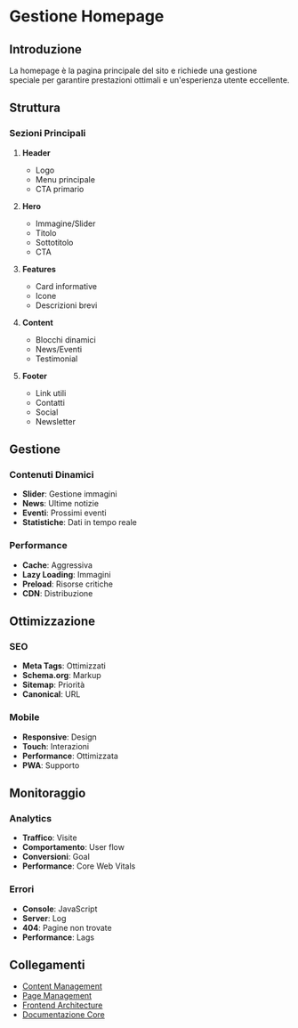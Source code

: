 # Gestione Homepage

## Introduzione

La homepage è la pagina principale del sito e richiede una gestione speciale per garantire prestazioni ottimali e un'esperienza utente eccellente.

## Struttura

### Sezioni Principali
1. **Header**
   - Logo
   - Menu principale
   - CTA primario

2. **Hero**
   - Immagine/Slider
   - Titolo
   - Sottotitolo
   - CTA

3. **Features**
   - Card informative
   - Icone
   - Descrizioni brevi

4. **Content**
   - Blocchi dinamici
   - News/Eventi
   - Testimonial

5. **Footer**
   - Link utili
   - Contatti
   - Social
   - Newsletter

## Gestione

### Contenuti Dinamici
- **Slider**: Gestione immagini
- **News**: Ultime notizie
- **Eventi**: Prossimi eventi
- **Statistiche**: Dati in tempo reale

### Performance
- **Cache**: Aggressiva
- **Lazy Loading**: Immagini
- **Preload**: Risorse critiche
- **CDN**: Distribuzione

## Ottimizzazione

### SEO
- **Meta Tags**: Ottimizzati
- **Schema.org**: Markup
- **Sitemap**: Priorità
- **Canonical**: URL

### Mobile
- **Responsive**: Design
- **Touch**: Interazioni
- **Performance**: Ottimizzata
- **PWA**: Supporto

## Monitoraggio

### Analytics
- **Traffico**: Visite
- **Comportamento**: User flow
- **Conversioni**: Goal
- **Performance**: Core Web Vitals

### Errori
- **Console**: JavaScript
- **Server**: Log
- **404**: Pagine non trovate
- **Performance**: Lags

## Collegamenti
- [Content Management](./content-management.md)
- [Page Management](./page-management.md)
- [Frontend Architecture](./frontend-architecture.md)
- [Documentazione Core](../Xot/project_docs/documentation.md)
